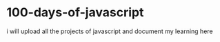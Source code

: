 # 100-days-of-javascript
i will upload all the projects of javascript and document my learning here
